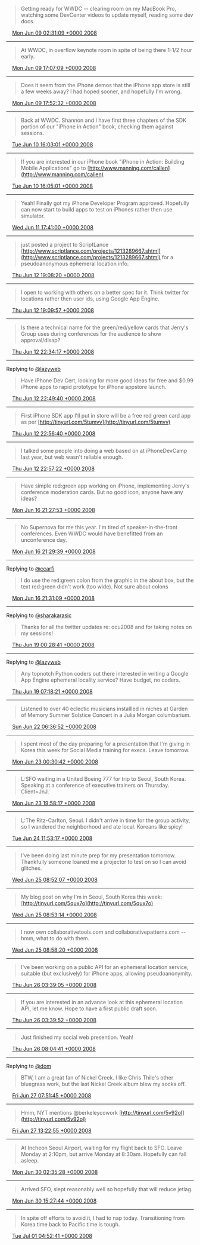 > Getting ready for WWDC -- clearing room on my MacBook Pro, watching some DevCenter videos to update myself, reading some dev docs.

<img src="../../media/tweet.ico" width="12" /> [Mon Jun 09 02:31:09 +0000 2008](https://twitter.com/ChristopherA/status/830135959)

----

> At WWDC, in overflow keynote room in spite of being there 1-1/2 hour early.

<img src="../../media/tweet.ico" width="12" /> [Mon Jun 09 17:07:09 +0000 2008](https://twitter.com/ChristopherA/status/830628061)

----

> Does it seem from the iPhone demos that the iPhone app store is still a few weeks away? I had hoped sooner, and hopefully I'm wrong.

<img src="../../media/tweet.ico" width="12" /> [Mon Jun 09 17:52:32 +0000 2008](https://twitter.com/ChristopherA/status/830665968)

----

> Back at WWDC. Shannon and I have first three chapters of the SDK portion of our "iPhone in Action" book, checking them against sessions.

<img src="../../media/tweet.ico" width="12" /> [Tue Jun 10 16:03:01 +0000 2008](https://twitter.com/ChristopherA/status/831443307)

----

> If you are interested in our iPhone book "iPhone in Action: Building Mobile Applications" go to [http://www.manning.com/callen](http://www.manning.com/callen)

<img src="../../media/tweet.ico" width="12" /> [Tue Jun 10 16:05:01 +0000 2008](https://twitter.com/ChristopherA/status/831444781)

----

> Yeah! Finally got my iPhone Developer Program approved. Hopefully can now start to build apps to test on iPhones rather then use simulator.

<img src="../../media/tweet.ico" width="12" /> [Wed Jun 11 17:41:00 +0000 2008](https://twitter.com/ChristopherA/status/832350379)

----

> just posted a project to ScriptLance [http://www.scriptlance.com/projects/1213289667.shtml](http://www.scriptlance.com/projects/1213289667.shtml) for a pseudoanonymous ephemeral location info.

<img src="../../media/tweet.ico" width="12" /> [Thu Jun 12 19:08:20 +0000 2008](https://twitter.com/ChristopherA/status/833262453)

----

> I open to working with others on a better spec for it. Think twitter for locations rather then user ids, using Google App Engine.

<img src="../../media/tweet.ico" width="12" /> [Thu Jun 12 19:09:57 +0000 2008](https://twitter.com/ChristopherA/status/833263470)

----

> Is there a technical name for the green/red/yellow cards that Jerry's Group uses during conferences for the audience to show approval/disap?

<img src="../../media/tweet.ico" width="12" /> [Thu Jun 12 22:34:17 +0000 2008](https://twitter.com/ChristopherA/status/833391082)

----

Replying to [@lazyweb](https://twitter.com/lazyweb/status/119941802)

> Have iPhone Dev Cert, looking for more good ideas for free and $0.99 iPhone apps to rapid prototype for iPhone appstore launch.

<img src="../../media/tweet.ico" width="12" /> [Thu Jun 12 22:49:40 +0000 2008](https://twitter.com/ChristopherA/status/833400426)

----

> First iPhone SDK app I'll put in store will be a free red green card app as per [http://tinyurl.com/5tumvv](http://tinyurl.com/5tumvv)

<img src="../../media/tweet.ico" width="12" /> [Thu Jun 12 22:56:40 +0000 2008](https://twitter.com/ChristopherA/status/833404561)

----

> I talked some people into doing a web based on at iPhoneDevCamp last year, but web wasn't reliable enough.

<img src="../../media/tweet.ico" width="12" /> [Thu Jun 12 22:57:22 +0000 2008](https://twitter.com/ChristopherA/status/833404930)

----

> Have simple red:green app working on iPhone, implementing Jerry's conference moderation cards. But no good icon, anyone have any ideas?

<img src="../../media/tweet.ico" width="12" /> [Mon Jun 16 21:27:53 +0000 2008](https://twitter.com/ChristopherA/status/836317808)

----

> No Supernova for me this year. I'm tired of speaker-in-the-front conferences. Even WWDC would have benefitted from an unconference day.

<img src="../../media/tweet.ico" width="12" /> [Mon Jun 16 21:29:39 +0000 2008](https://twitter.com/ChristopherA/status/836319022)

----

Replying to [@ccarfi](https://twitter.com/ccarfi/status/836318840)

> I do use the red:green colon from the graphic in the about box, but the text red:green didn't work (too wide). Not sure about colons

<img src="../../media/tweet.ico" width="12" /> [Mon Jun 16 21:31:09 +0000 2008](https://twitter.com/ChristopherA/status/836320111)

----

Replying to [@sharakarasic](https://twitter.com/sharakarasic/status/838183652)

> Thanks for all the twitter updates re: ocu2008 and for taking notes on my sessions!

<img src="../../media/tweet.ico" width="12" /> [Thu Jun 19 00:28:41 +0000 2008](https://twitter.com/ChristopherA/status/838235156)

----

Replying to [@lazyweb](https://twitter.com/lazyweb/status/119941802)

> Any topnotch Python coders out there interested in writing a Google App Engine ephemeral locality service? Have budget, no coders.

<img src="../../media/tweet.ico" width="12" /> [Thu Jun 19 07:18:21 +0000 2008](https://twitter.com/ChristopherA/status/838459533)

----

> Listened to over 40 eclectic musicians installled in niches at Garden of Memory Summer Solstice Concert in a Julia Morgan columbarium.

<img src="../../media/tweet.ico" width="12" /> [Sun Jun 22 06:36:52 +0000 2008](https://twitter.com/ChristopherA/status/840755648)

----

> I spent most of the day preparing for a presentation that I'm giving in Korea this week for Social Media training for execs. Leave tomorrow.

<img src="../../media/tweet.ico" width="12" /> [Mon Jun 23 00:30:42 +0000 2008](https://twitter.com/ChristopherA/status/841250722)

----

> L:SFO waiting in a United Boeing 777 for trip to Seoul, South Korea. Speaking at a conference of executive trainers on Thursday. Client=JnJ.

<img src="../../media/tweet.ico" width="12" /> [Mon Jun 23 19:58:17 +0000 2008](https://twitter.com/ChristopherA/status/841898750)

----

> L:The Ritz-Carlton, Seoul. I didn't arrive in time for the group activity, so I wandered the neighborhood and ate local. Koreans like spicy!

<img src="../../media/tweet.ico" width="12" /> [Tue Jun 24 11:53:17 +0000 2008](https://twitter.com/ChristopherA/status/842391286)

----

> I've been doing last minute prep for my presentation tomorrow. Thankfully someone loaned me a projector to test on so I can avoid glitches.

<img src="../../media/tweet.ico" width="12" /> [Wed Jun 25 08:52:07 +0000 2008](https://twitter.com/ChristopherA/status/843111316)

----

> My blog post on why I'm in Seoul, South Korea this week: [http://tinyurl.com/5qux7o](http://tinyurl.com/5qux7o)

<img src="../../media/tweet.ico" width="12" /> [Wed Jun 25 08:53:14 +0000 2008](https://twitter.com/ChristopherA/status/843111788)

----

> I now own collaborativetools.com and collaborativepatterns.com -- hmm, what to do with them.

<img src="../../media/tweet.ico" width="12" /> [Wed Jun 25 08:58:20 +0000 2008](https://twitter.com/ChristopherA/status/843114093)

----

> I've been working on a public API for an ephemeral location service, suitable (but exclusively) for iPhone apps, allowing pseudoanonymity.

<img src="../../media/tweet.ico" width="12" /> [Thu Jun 26 03:39:05 +0000 2008](https://twitter.com/ChristopherA/status/843843918)

----

> If you are interested in an advance look at this ephemeral location API, let me know. Hope to have a first public draft soon.

<img src="../../media/tweet.ico" width="12" /> [Thu Jun 26 03:39:52 +0000 2008](https://twitter.com/ChristopherA/status/843844324)

----

> Just finished my social web presention. Yeah!

<img src="../../media/tweet.ico" width="12" /> [Thu Jun 26 08:04:41 +0000 2008](https://twitter.com/ChristopherA/status/843967288)

----

Replying to [@dom](https://twitter.com/dom/status/844531600)

> BTW, I am a great fan of Nickel Creek. I like Chris Thile's other bluegrass work, but the last Nickel Creek album blew my socks off.

<img src="../../media/tweet.ico" width="12" /> [Fri Jun 27 07:51:45 +0000 2008](https://twitter.com/ChristopherA/status/844784827)

----

> Hmm, NYT mentions @berkeleycowork [http://tinyurl.com/5v92ol](http://tinyurl.com/5v92ol)

<img src="../../media/tweet.ico" width="12" /> [Fri Jun 27 13:22:55 +0000 2008](https://twitter.com/ChristopherA/status/844948262)

----

> At Incheon Seoul Airport, waiting for my flight back to SFO. Leave Monday at 2:10pm, but arrive Monday at 8:30am. Hopefully can fall asleep.

<img src="../../media/tweet.ico" width="12" /> [Mon Jun 30 02:35:28 +0000 2008](https://twitter.com/ChristopherA/status/846590910)

----

> Arrived SFO, slept reasonably well so hopefully that will reduce jetlag.

<img src="../../media/tweet.ico" width="12" /> [Mon Jun 30 15:27:44 +0000 2008](https://twitter.com/ChristopherA/status/846954692)

----

> In spite off efforts to avoid it, I had to nap today. Transitioning from Korea time back to Pacific time is tough.

<img src="../../media/tweet.ico" width="12" /> [Tue Jul 01 04:52:41 +0000 2008](https://twitter.com/ChristopherA/status/847399977)
